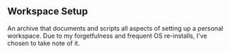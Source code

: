 ## Workspace Setup

An archive that documents and scripts all aspects of setting up a personal workspace. Due to my
forgetfulness and frequent OS re-installs, I've chosen to take note of it.
